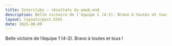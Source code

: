 ```yaml
---
title: Interclubs — résultats du week-end
description: Belle victoire de l’équipe 1 (4-2). Bravo à toutes et tous !
layout: layouts/post.html
date: 2025-08-09
---
```


Belle victoire de l’équipe 1 (4-2). Bravo à toutes et tous !

<!-- Ajoute ici le contenu détaillé de l’article, images, listes, etc. -->
